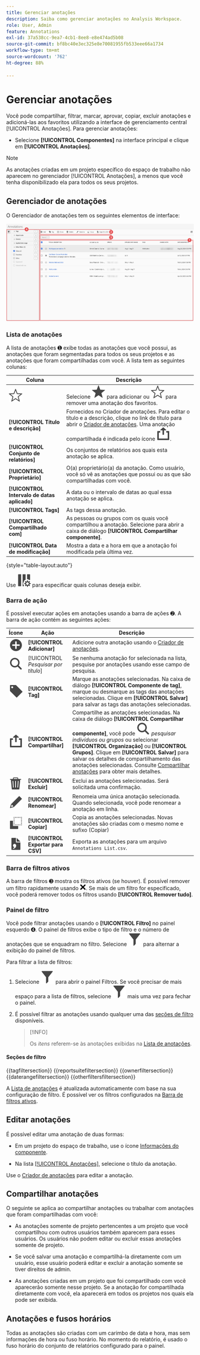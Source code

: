 ```yaml
---
title: Gerenciar anotações
description: Saiba como gerenciar anotações no Analysis Workspace.
role: User, Admin
feature: Annotations
exl-id: 37a538cc-9ea7-4cb1-8ee8-e8e474ad5b08
source-git-commit: bf8bc40e3ec325e8e70081955fb533eee66a1734
workflow-type: tm+mt
source-wordcount: '762'
ht-degree: 88%

---
```


# Gerenciar anotações

Você pode compartilhar, filtrar, marcar, aprovar, copiar, excluir anotações e adicioná-las aos favoritos utilizando a interface de gerenciamento central [!UICONTROL Anotações]. Para gerenciar anotações:

* Selecione **[!UICONTROL Componentes]** na interface principal e clique em **[!UICONTROL Anotações]**.


>[!NOTE]
>
>As anotações criadas em um projeto específico do espaço de trabalho não aparecem no gerenciador [!UICONTROL Anotações], a menos que você tenha disponibilizado ela para todos os seus projetos.
>

## Gerenciador de anotações

O Gerenciador de anotações tem os seguintes elementos de interface:

![Interface de anotações](assets/annotations-manager.png)

### Lista de anotações

A lista de anotações ➊ exibe todas as anotações que você possui, as anotações que foram segmentadas para todos os seus projetos e as anotações que foram compartilhadas com você. A lista tem as seguintes colunas:

| Coluna | Descrição |
| --- | --- | 
| ![StarOutline](/help/assets/icons/StarOutline.svg) | Selecione ![Estrela](/help/assets/icons/Star.svg) para adicionar ou ![StarOutline](/help/assets/icons/StarOutline.svg) para remover uma anotação dos favoritos. |
| **[!UICONTROL Título e descrição]** | Fornecidos no Criador de anotações. Para editar o título e a descrição, clique no link de título para abrir o [Criador de anotações](/help/analyze/analysis-workspace/components/annotations/create-annotations.md#annotation-builder). Uma anotação compartilhada é indicada pelo ícone ![Compartilhamento](/help/assets/icons/ShareAlt.svg). |
| **[!UICONTROL Conjunto de relatórios]** | Os conjuntos de relatórios aos quais esta anotação se aplica. |
| **[!UICONTROL Proprietário]** | O(a) proprietário(a) da anotação. Como usuário, você só vê as anotações que possui ou as que são compartilhadas com você. |
| **[!UICONTROL Intervalo de datas aplicado]** | A data ou o intervalo de datas ao qual essa anotação se aplica. |
| **[!UICONTROL Tags]** | As tags dessa anotação. |
| **[!UICONTROL Compartilhado com]** | As pessoas ou grupos com os quais você compartilhou a anotação. Selecione para abrir a caixa de diálogo **[!UICONTROL Compartilhar componente]**. |
| **[!UICONTROL Data de modificação]** | Mostra a data e a hora em que a anotação foi modificada pela última vez. |

{style="table-layout:auto"}

Use ![ColumnSetting](/help/assets/icons/ColumnSetting.svg) para especificar quais colunas deseja exibir.

### Barra de ação

É possível executar ações em anotações usando a barra de ações ➋. A barra de ação contém as seguintes ações:

| Ícone | Ação | Descrição |
|:--:|---|---|
| ![AddCircle](/help/assets/icons/AddCircle.svg) | **[!UICONTROL Adicionar]** | Adicione outra anotação usando o [Criador de anotações](create-annotations.md#annotation-builder). |
| ![Pesquisar](/help/assets/icons/Search.svg) | [!UICONTROL *Pesquisar por título*] | Se nenhuma anotação for selecionada na lista, pesquise por anotações usando esse campo de pesquisa. |
| ![Rótulo](/help/assets/icons/Label.svg) | **[!UICONTROL Tag]** | Marque as anotações selecionadas. Na caixa de diálogo **[!UICONTROL Componente de tag]**, marque ou desmarque as tags das anotações selecionadas. Clique em **[!UICONTROL Salvar]** para salvar as tags das anotações selecionadas. |
| ![Compartilhar](/help/assets/icons/ShareAlt.svg) | **[!UICONTROL Compartilhar]** | Compartilhe as anotações selecionadas. Na caixa de diálogo **[!UICONTROL Compartilhar componente]**, você pode ![Pesquisar](/help/assets/icons/Search.svg) *pesquisar indivíduos ou grupos* ou selecionar **[!UICONTROL Organização]** ou **[!UICONTROL Grupos]**. Clique em **[!UICONTROL Salvar]** para salvar os detalhes de compartilhamento das anotações selecionadas. Consulte [Compartilhar anotações](#share-annotations) para obter mais detalhes. |
| ![Excluir](/help/assets/icons/Delete.svg) | **[!UICONTROL Excluir]** | Exclui as anotações selecionadas. Será solicitada uma confirmação. |
| ![Editar](/help/assets/icons/Edit.svg) | **[!UICONTROL Renomear]** | Renomeia uma única anotação selecionada. Quando selecionada, você pode renomear a anotação em linha. |
| ![Copiar](/help/assets/icons/Copy.svg) | **[!UICONTROL Copiar]** | Copia as anotações selecionadas. Novas anotações são criadas com o mesmo nome e sufixo (Copiar) |
| ![FileCSV](/help/assets/icons/FileCSV.svg) | **[!UICONTROL Exportar para CSV]** | Exporta as anotações para um arquivo `Annotations List.csv`. |

### Barra de filtros ativos

A barra de filtros ➌ mostra os filtros ativos (se houver). É possível remover um filtro rapidamente usando ![CrossSize75](/help/assets/icons/CrossSize75.svg). Se mais de um filtro for especificado, você poderá remover todos os filtros usando **[!UICONTROL Remover tudo]**.

### Painel de filtro

Você pode filtrar anotações usando o **[!UICONTROL Filtro]** no painel esquerdo ➍. O painel de filtros exibe o tipo de filtro e o número de anotações que se enquadram no filtro. Selecione ![Filtro](/help/assets/icons/Filter.svg) para alternar a exibição do painel de filtros.

Para filtrar a lista de filtros:

1. Selecione ![Filtro](/help/assets/icons/Filter.svg) para abrir o painel Filtros. Se você precisar de mais espaço para a lista de filtros, selecione ![Filtro](/help/assets/icons/Filter.svg) mais uma vez para fechar o painel.
1. É possível filtrar as anotações usando qualquer uma das [seções de filtro](#filter-sections) disponíveis.

   >[!INFO]
   >
   >Os *itens* referem-se às anotações exibidas na [Lista de anotações](manage-annotations.md#annotations-list).
   > 

#### Seções de filtro

{{tagfiltersection}}
{{reportsuitefiltersection}}
{{ownerfiltersection}}
{{daterangefiltersection}}
{{otherfiltersfiltersection}}


A [Lista de anotações](manage-annotations.md#annotations-list) é atualizada automaticamente com base na sua configuração de filtro. É possível ver os filtros configurados na [Barra de filtros ativos](manage-annotations.md#active-filter-bar).


## Editar anotações

É possível editar uma anotação de duas formas:

* Em um projeto do espaço de trabalho, use o ícone [Informações do componente](/help/analyze/analysis-workspace/components/use-components-in-workspace.md#component-info).

* Na lista [[!UICONTROL Anotações]](#annotations-list), selecione o título da anotação.

Use o [Criador de anotações](/help/analyze/analysis-workspace/components/annotations/create-annotations.md#annotation-builder) para editar a anotação.

## Compartilhar anotações

O seguinte se aplica ao compartilhar anotações ou trabalhar com anotações que foram compartilhadas com você:

* As anotações somente de projeto pertencentes a um projeto que você compartilhou com outros usuários também aparecem para esses usuários. Os usuários não podem editar ou excluir essas anotações somente de projeto.
* Se você salvar uma anotação e compartilhá-la diretamente com um usuário, esse usuário poderá editar e excluir a anotação somente se tiver direitos de admin.

* As anotações criadas em um projeto que foi compartilhado com você aparecerão somente nesse projeto. Se a anotação for compartilhada diretamente com você, ela aparecerá em todos os projetos nos quais ela pode ser exibida.

## Anotações e fusos horários

Todas as anotações são criadas com um carimbo de data e hora, mas sem informações de hora ou fuso horário. No momento do relatório, é usado o fuso horário do conjunto de relatórios configurado para o painel.


<!--
# Manage annotations

The [!UICONTROL Annotations manager] shows you all of the annotations that you own or that have been shared with you. Project-specific annotations do not appear here. You can use this interface to share, filter, tag, copy, delete, and favorite your annotations. Administrators can manage and approve annotations.

**[!UICONTROL Components]** > **[!UICONTROL Annotations]**

## Annotations Manager user interface

![](assets/annotation-mgr.png)

| UI Element | Description |
| --- | --- | 
| [!UICONTROL Title and Description] | Provided in the Annotations Builder. To edit the title and description, click the title link - this takes you back to the Annotations Builder.  |
| [!UICONTROL Report Suite] | The report suites that this annotation applies to.  | 
| [!UICONTROL Owner] | Indicates who owns the annotation. As a non-Admin, you can see only annotations that you own or those that were shared with you. |
| [!UICONTROL Applied Date Range] | The date or date range that this annotation applies to. |
| [!UICONTROL Shared with] | Lists how many individuals or groups that you shared the annotation with. Click for more detail. |
| [!UICONTROL Date Modified] | Shows the date and time that the annotation was last modified. |

{style="table-layout:auto"}

## Edit annotations

Editing an annotation means that you can adjust date ranges, colors, scope, or whether it applies to all report suites or projects. You can edit annotations in two ways:

* In a line chart, hover over the annotation and click the pencil icon within the popover.
* In the [!UICONTROL Annotations Manager], click the title of the annotation.

Both of these options land you back in the [!UICONTROL Annotations Builder]. There, you can make the necessary adjustments and save the new version.

## Share annotations

When sharing annotations or working with annotations that were shared with you, keep this in mind:

* If you create a project with project-only annotations, then share the project with another user, annotations cannot be edited or deleted by anyone that you share the project with.
* If you save an annotation and share it directly with a user, they can edit/delete the annotation only if they have admin rights.
* If a project is shared with you with a project-only annotation, it shows up only in that project. If the annotation is shared directly with you, it shows up in all projects where that annotation can be displayed. 

## Annotations and time zones

All annotations are created with a timestamp, but no hours or timezone information. At report time, the timezone of the panel's report suite is always applied. For example, an annotation created for Christmas Day happens on December 25 no matter what report suite timezone you are in. 

## Other annotation tasks

The Annotations manager lets Administrators edit, add, tag, delete, rename, approve, copy, export, and filter annotations. It is not visible to non-Admin users. 

Additional options are available when you select at least one annotation:

| Task | Description |
| --- | --- |
| [!UICONTROL Add] | Takes you to the Annotations builder where you can create annotations. |
| [!UICONTROL Tag] | All users can create tags for annotations and apply one or more tags to an annotation. However, you can see tags only for annotations that you own. |
| [!UICONTROL Delete] | Deleting an annotation removes it from any project in your organization. |
| [!UICONTROL Rename] | Renaming an annotation renames it in all projects that it was applied to. |
| [!UICONTROL Copy] | Creates a distinct copy with its own annotation ID, but with the same name and definition.|
| [!UICONTROL Export to CSV] | Export the annotation definition to a .csv file.|
| [!UICONTROL Filter] (left rail) | Filter by tags, report suite, owners, and other filters (Mine, Approved, Favorites, Shared with me, and Show All).|

{style="table-layout:auto"}

-->